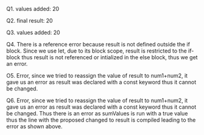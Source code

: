 Q1. values added:  20

Q2. final result:  20

Q3. values added:  20

Q4. There is a reference error because result is not defined outside the if block. Since we use let, due to its block scope, result is restricted to the if-block thus result is not referenced or intialized in the else block, thus we get an error.

O5. Error, since we tried to reassign the value of result to num1+num2, it gave us an error as result was declared with a const keyword thus it cannot be changed. 

Q6. Error, since we tried to reassign the value of result to num1+num2, it gave us an error as result was declared with a const keyword thus it cannot be changed. Thus there is an error as sumValues is run with a true value thus the line with the proposed changed to result is compiled leading to the error as shown above.
